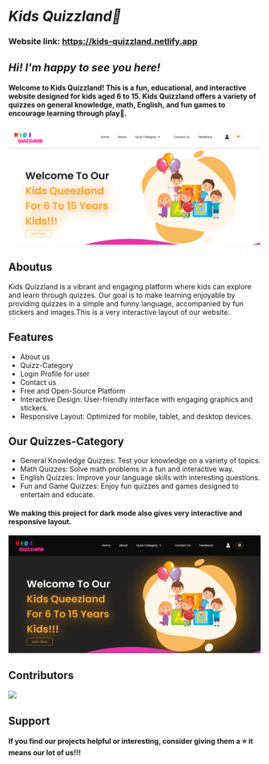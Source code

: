 
# ***Kids Quizzland🌟***
### Website link: https://kids-quizzland.netlify.app

## ***Hi! I'm happy to see you here!***
#### Welcome to Kids Quizzland! This is a fun, educational, and interactive website designed for kids aged 6 to 15. Kids Quizzland offers a variety of quizzes on general knowledge, math, English, and fun games to encourage learning through play🚀.

![screenshots](./images/homepage/light-theme.png)

## Aboutus

Kids Quizzland is a vibrant and engaging platform where kids can explore and learn through quizzes. Our goal is to make learning enjoyable by providing quizzes in a simple and funny language, accompanied by fun stickers and images.This is a very interactive layout of our website.

## Features

- About us
- Quizz-Category
- Login Profile for user
- Contact us
- Free and Open-Source Platform
- Interactive Design: User-friendly interface with engaging graphics and stickers.
- Responsive Layout: Optimized for mobile, tablet, and desktop devices.

## Our Quizzes-Category
- General Knowledge Quizzes: Test your knowledge on a variety of topics.
- Math Quizzes: Solve math problems in a fun and interactive way.
- English Quizzes: Improve your language skills with interesting questions.
- Fun and Game Quizzes: Enjoy fun quizzes and games designed to entertain and educate.

#### We making this project for dark mode also gives very interactive and responsive layout. ####

![screenshots](./images/homepage/dark-theme.png)

## Contributors

 <a href="https://github.com/Rutuja20Sanap/icp-8.0-html-css-js-group-project-3/graphs/contributors">
  <img src="https://contrib.rocks/image?repo=Rutuja20Sanap/icp-8.0-html-css-js-group-project-3" />
</a>

## Support

**If you find our projects helpful or interesting, consider giving them a ⭐ it means our lot of us!!!**